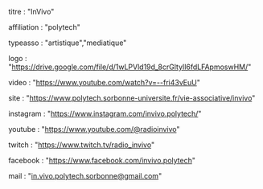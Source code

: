 titre : "InVivo"

affiliation : "polytech"

typeasso : "artistique","mediatique"

logo : "https://drive.google.com/file/d/1wLPVld19d_8crGltyIl6fdLFApmoswHM/"

video : "https://www.youtube.com/watch?v=--fri43vEuU"

site : "https://www.polytech.sorbonne-universite.fr/vie-associative/invivo"

instagram : "https://www.instagram.com/invivo.polytech/"

youtube : "https://www.youtube.com/@radioinvivo"

twitch : "https://www.twitch.tv/radio_invivo"

facebook : "https://www.facebook.com/invivo.polytech"

mail : "in.vivo.polytech.sorbonne@gmail.com"